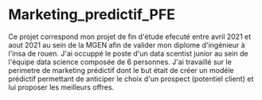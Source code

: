 # Marketing_predictif_PFE

Ce projet correspond mon projet de fin d'étude efecuté entre avril 2021 et aout 2021 au sein de la MGEN afin de valider mon diplome d'ingénieur à l'insa de rouen.
J'ai occuppé le poste d'un data scentist junior au sein de l'équipe data science composée de 6 personnes. J'ai travaillé sur le perimetre de marketing prédictif dont
le but était de créer un modéle prédictif permettant de anticiper le choix d'un prospect (potentiel client) et lui proposer les meilleurs offres.
